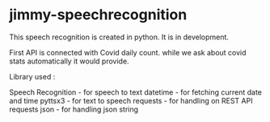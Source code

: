 # jimmy-speechrecognition
 
 This speech recognition is created in python. It is in development.
 
 First API is connected with Covid daily count. while we ask about covid stats automatically it would provide.
 
 Library used :
 
 Speech Recognition - for speech to text
 datetime - for fetching current date and time
 pyttsx3 - for text to speech
 requests - for handling on REST API requests
 json - for handling json string
 
